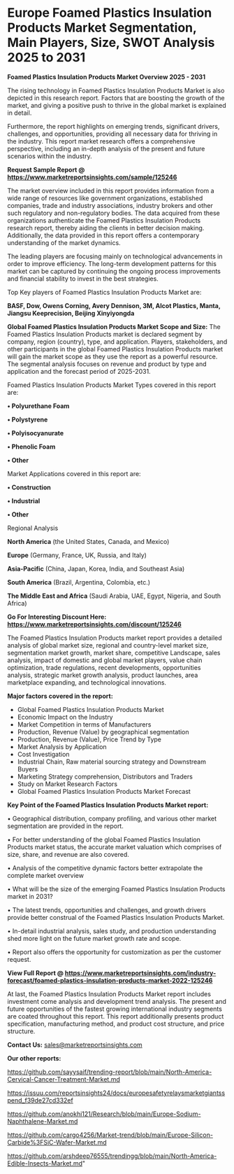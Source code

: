 # Europe Foamed Plastics Insulation Products Market Segmentation, Main Players, Size, SWOT Analysis 2025 to 2031

<Strong> Foamed Plastics Insulation Products Market Overview 2025 - 2031</strong>

The rising technology in Foamed Plastics Insulation Products Market is also depicted in this research report. Factors that are boosting the growth of the market, and giving a positive push to thrive in the global market is explained in detail.

Furthermore, the report highlights on emerging trends, significant drivers, challenges, and opportunities, providing all necessary data for thriving in the industry. This report market research offers a comprehensive perspective, including an in-depth analysis of the present and future scenarios within the industry.

<strong>Request Sample Report @ <a href=https://www.marketreportsinsights.com/sample/125246>https://www.marketreportsinsights.com/sample/125246</a></strong>

The market overview included in this report provides information from a wide range of resources like government organizations, established companies, trade and industry associations, industry brokers and other such regulatory and non-regulatory bodies. The data acquired from these organizations authenticate the Foamed Plastics Insulation Products research report, thereby aiding the clients in better decision making. Additionally, the data provided in this report offers a contemporary understanding of the market dynamics.

The leading players are focusing mainly on technological advancements in order to improve efficiency. The long-term development patterns for this market can be captured by continuing the ongoing process improvements and financial stability to invest in the best strategies.

Top Key players of Foamed Plastics Insulation Products Market are:

<strong>BASF, Dow, Owens Corning, Avery Dennison, 3M, Alcot Plastics, Manta, Jiangsu Keeprecision, Beijing Xinyiyongda</strong>

<strong><b>Global Foamed Plastics Insulation Products Market Scope and Size:</b></strong>
The Foamed Plastics Insulation Products market is declared segment by company, region (country), type, and application. Players, stakeholders, and other participants in the global Foamed Plastics Insulation Products market will gain the market scope as they use the report as a powerful resource. The segmental analysis focuses on revenue and product by type and application and the forecast period of 2025-2031.

Foamed Plastics Insulation Products Market Types covered in this report are:

<strong>• Polyurethane Foam

• Polystyrene

• Polyisocyanurate

• Phenolic Foam

• Other</strong>

Market Applications covered in this report are:

<strong>• Construction

• Industrial

• Other</strong> 

Regional Analysis

<strong>North America</strong> (the United States, Canada, and Mexico)

<strong>Europe</strong> (Germany, France, UK, Russia, and Italy)

<strong>Asia-Pacific</strong> (China, Japan, Korea, India, and Southeast Asia)

<strong>South America</strong> (Brazil, Argentina, Colombia, etc.)

<strong>The Middle East and Africa</strong> (Saudi Arabia, UAE, Egypt, Nigeria, and South Africa)

<strong>Go For Interesting Discount Here: <a href=https://www.marketreportsinsights.com/discount/125246>https://www.marketreportsinsights.com/discount/125246</a></strong>

The Foamed Plastics Insulation Products market report provides a detailed analysis of global market size, regional and country-level market size, segmentation market growth, market share, competitive Landscape, sales analysis, impact of domestic and global market players, value chain optimization, trade regulations, recent developments, opportunities analysis, strategic market growth analysis, product launches, area marketplace expanding, and technological innovations.

<strong><b>Major factors covered in the report:</b></strong>
<ul>
  <li>Global Foamed Plastics Insulation Products Market </li>
  <li>Economic Impact on the Industry</li>
  <li>Market Competition in terms of Manufacturers</li>
  <li>Production, Revenue (Value) by geographical segmentation</li>
  <li>Production, Revenue (Value), Price Trend by Type</li>
  <li>Market Analysis by Application</li>
  <li>Cost Investigation</li>
  <li>Industrial Chain, Raw material sourcing strategy and Downstream Buyers</li>
  <li>Marketing Strategy comprehension, Distributors and Traders</li>
  <li>Study on Market Research Factors</li>
  <li>Global Foamed Plastics Insulation Products Market Forecast</li>
</ul>

<strong><b>Key Point of the Foamed Plastics Insulation Products Market report:</b></strong>

• Geographical distribution, company profiling, and various other market segmentation are provided in the report.

• For better understanding of the global Foamed Plastics Insulation Products market status, the accurate market valuation which comprises of size, share, and revenue are also covered.

• Analysis of the competitive dynamic factors better extrapolate the complete market overview

• What will be the size of the emerging Foamed Plastics Insulation Products market in 2031?

• The latest trends, opportunities and challenges, and growth drivers provide better construal of the Foamed Plastics Insulation Products Market.

• In-detail industrial analysis, sales study, and production understanding shed more light on the future market growth rate and scope.

• Report also offers the opportunity for customization as per the customer request.

<strong><b>View Full Report @ <a href=https://www.marketreportsinsights.com/industry-forecast/foamed-plastics-insulation-products-market-2022-125246>https://www.marketreportsinsights.com/industry-forecast/foamed-plastics-insulation-products-market-2022-125246</a></b></strong>


At last, the Foamed Plastics Insulation Products Market report includes investment come analysis and development trend analysis. The present and future opportunities of the fastest growing international industry segments are coated throughout this report. This report additionally presents product specification, manufacturing method, and product cost structure, and price structure.

<strong>Contact Us:</strong>
sales@marketreportsinsights.com

<strong>Our other reports:</strong>

<a href=https://github.com/sayysaif/trending-report/blob/main/North-America-Cervical-Cancer-Treatment-Market.md>https://github.com/sayysaif/trending-report/blob/main/North-America-Cervical-Cancer-Treatment-Market.md</a>

<a href=https://issuu.com/reportsinsights24/docs/europesafetyrelaysmarketgiantsspend_f39de27cd332ef>https://issuu.com/reportsinsights24/docs/europesafetyrelaysmarketgiantsspend_f39de27cd332ef</a>

<a href=https://github.com/anokhi121/Research/blob/main/Europe-Sodium-Naphthalene-Market.md>https://github.com/anokhi121/Research/blob/main/Europe-Sodium-Naphthalene-Market.md</a>

<a href=https://github.com/cargo4256/Market-trend/blob/main/Europe-Silicon-Carbide%3FSiC-Wafer-Market.md>https://github.com/cargo4256/Market-trend/blob/main/Europe-Silicon-Carbide%3FSiC-Wafer-Market.md</a>

<a href=https://github.com/arshdeep76555/trendingg/blob/main/North-America-Edible-Insects-Market.md>https://github.com/arshdeep76555/trendingg/blob/main/North-America-Edible-Insects-Market.md</a>"
